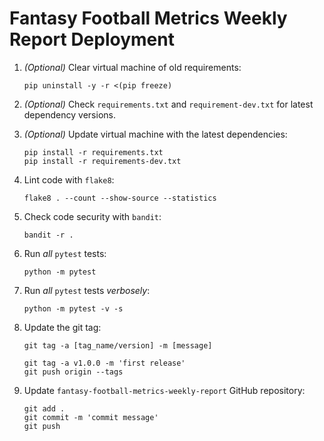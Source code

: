 # Fantasy Football Metrics Weekly Report Deployment

1. *(Optional)* Clear virtual machine of old requirements:

    ```shell
    pip uninstall -y -r <(pip freeze)
    ```

2. *(Optional)* Check `requirements.txt` and `requirement-dev.txt` for latest dependency versions.

3. *(Optional)* Update virtual machine with the latest dependencies:

    ```shell
    pip install -r requirements.txt
    pip install -r requirements-dev.txt
    ```
   
4. Lint code with `flake8`:

    ```shell
    flake8 . --count --show-source --statistics
    ```

5. Check code security with `bandit`:

    ```shell
    bandit -r .
    ```

6. Run *all* `pytest` tests:

    ```shell
    python -m pytest
    ```

7. Run *all* `pytest` tests *verbosely*:

    ```shell
    python -m pytest -v -s
    ```

8. Update the git tag:

   `git tag -a [tag_name/version] -m [message]`

   ```shell
   git tag -a v1.0.0 -m 'first release'
   git push origin --tags
   ```

9. Update `fantasy-football-metrics-weekly-report` GitHub repository:

   ```shell
   git add .
   git commit -m 'commit message'
   git push
   ```

